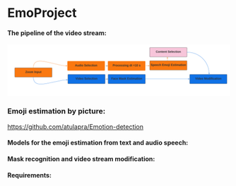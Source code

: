 # EmoProject


#### The pipeline of the video stream:
![This is an image](./schema.png)


### Emoji estimation by picture:
https://github.com/atulapra/Emotion-detection

#### Models for the emoji estimation from text and audio speech:


#### Mask recognition and video stream modification:


#### Requirements:




